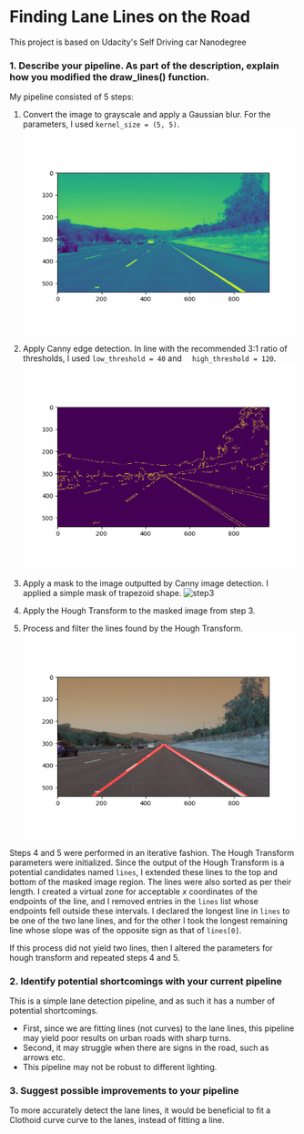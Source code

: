 # **Finding Lane Lines on the Road**

This project is based on Udacity's Self Driving car Nanodegree

### 1. Describe your pipeline. As part of the description, explain how you modified the draw_lines() function.

My pipeline consisted of 5 steps:

1. Convert the image to grayscale and apply a Gaussian blur.  For the parameters, I used `kernel_size = (5, 5)`.
![step1](output_images/figure_2.png "Step 1: Apply Gaussian blur")

2. Apply Canny edge detection.  In line with the recommended 3:1 ratio of thresholds, I used `low_threshold = 40` and `  high_threshold = 120`.
![step2](output_images/figure_3.png "Step 2: Apply Canny edge detection")

3. Apply a mask to the image outputted by Canny image detection.  I applied a simple mask of trapezoid shape. 
![step3](output_images/figure_4.png.png "Step 3: Apply a mask")

4. Apply the Hough Transform to the masked image from step 3. 

5. Process and filter the lines found by the Hough Transform.
![step5](output_images/figure_5.png "Step 5: Filter, process, and select edges")

Steps 4 and 5 were performed in an iterative fashion. The Hough Transform parameters were initialized. Since the output of the Hough Transform is a potential candidates  named `lines`, I extended these lines to the top and bottom of the masked image region. The lines were also sorted as per their length. I created a virtual zone for acceptable *x* coordinates of the endpoints of the line, and I removed entries in the `lines` list whose endpoints fell outside these intervals.  I declared the longest line in `lines` to be one of the two lane lines, and for the other I took the longest remaining line whose slope was of the opposite sign as that of `lines[0]`.

If this process did not yield two lines, then I altered the parameters for hough transform and repeated steps 4 and 5.



### 2. Identify potential shortcomings with your current pipeline

This is a simple lane detection pipeline, and as such it has a number of potential shortcomings.

* First, since we are fitting lines (not curves) to the lane lines, this pipeline may yield poor results on urban roads with sharp turns. 
* Second, it may struggle when there are signs in the road, such as arrows etc. 
* This pipeline may not be robust to different lighting.



### 3. Suggest possible improvements to your pipeline

To more accurately detect the lane lines, it would be beneficial to fit a Clothoid curve curve to the lanes, instead of fitting a line.
